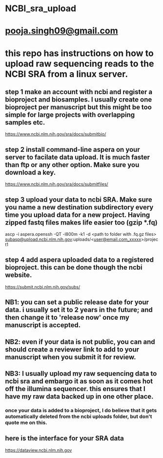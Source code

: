 # NCBI_sra_upload
# pooja.singh09@gmail.com
# this repo has instructions on how to upload raw sequencing reads to the NCBI SRA from a linux server.

## step 1 make an account with ncbi and register a bioproject and biosamples. I usually create one bioproject per manuscript but this might be too simple for large projects with overlapping samples etc.
https://www.ncbi.nlm.nih.gov/sra/docs/submitbio/

## step 2 install command-line aspera on your server to facilate data upload. It is much faster than ftp or any other option. Make sure you download a key.
https://www.ncbi.nlm.nih.gov/sra/docs/submitfiles/

## step 3 upload your data to ncbi SRA. Make sure you name a new destination subdirectory every time you upload data for a new project. Having zipped fastq files makes life easier too (gzip *.fq)

ascp -i aspera.openssh -QT -l800m -k1 -d <path to folder with .fq.gz files> subasp@upload.ncbi.nlm.nih.gov:uploads/<user@email.com_xxxxx>/project1
  
## step 4 add aspera uploaded data to a registered bioproject. this can be done though the ncbi website. 
https://submit.ncbi.nlm.nih.gov/subs/
  
## NB1: you can set a public release date for your data. i usually set it to 2 years in the future; and then change it to 'release now' once my manuscript is accepted.
  
## NB2: even if your data is not public, you can and should create a reviewer link to add to your manuscript when you submit it for review.
  
## NB3: I usually upload my raw sequencing data to ncbi sra and embargo it as soon as it comes hot off the illumina sequencer. this ensures that I have my raw data backed up in one other place.

### once your data is added to a bioproject, I do believe that it gets automatically deleted from the ncbi uploads folder, but don't quote me on this.

## here is the interface for your SRA data
https://dataview.ncbi.nlm.nih.gov

